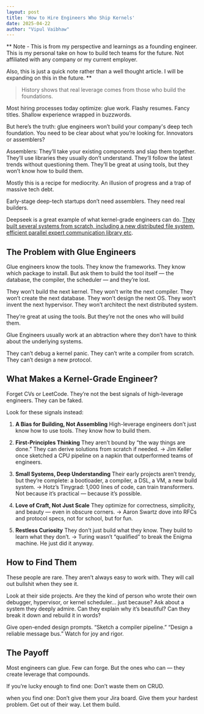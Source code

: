 ```yaml
---
layout: post
title: 'How to Hire Engineers Who Ship Kernels'
date: 2025-04-22
author: "Vipul Vaibhaw"
---
```


**
Note - This is from my perspective and learnings as a founding engineer. This is my personal take on how to build tech teams for the future. Not affiliated with any company or my current employer.

Also, this is just a quick note rather than a well thought article. I will be expanding on this in the future.
**

> History shows that real leverage comes from those who build the foundations.

Most hiring processes today optimize: glue work. Flashy resumes. Fancy titles. Shallow experience wrapped in buzzwords.

But here’s the truth: glue engineers won’t build your company's deep tech foundation. You need to be clear about what you’re looking for. Innovators or assemblers?

Assemblers: They’ll take your existing components and slap them together. They’ll use libraries they usually don’t understand. They’ll follow the latest trends without questioning them. They’ll be great at using tools, but they won’t know how to build them.

Mostly this is a recipe for mediocrity. An illusion of progress and a trap of massive tech debt.

Early-stage deep-tech startups don’t need assemblers. They need real builders.

Deepseek is a great example of what kernel-grade engineers can do. [They built several systems from scratch, including a new distributed file system, efficient parallel expert communication library etc](https://github.com/deepseek-ai).

## The Problem with Glue Engineers

Glue engineers know the tools. They know the frameworks. They know which package to install. But ask them to build the tool itself — the database, the compiler, the scheduler — and they’re lost.

They won’t build the next kernel.
They won’t write the next compiler.
They won’t create the next database.
They won’t design the next OS.
They won’t invent the next hypervisor.
They won’t architect the next distributed system.

They’re great at using the tools.
But they’re not the ones who will build them.

Glue Engineers usually work at an abtraction where they don’t have to think about the underlying systems.

They can’t debug a kernel panic. They can’t write a compiler from scratch. They can’t design a new protocol.

## What Makes a Kernel-Grade Engineer?

Forget CVs or LeetCode. They’re not the best signals of high-leverage engineers. They can be faked.

Look for these signals instead:

1. **A Bias for Building, Not Assembling**
High-leverage engineers don’t just know how to use tools. They know how to build them.

2. **First-Principles Thinking**
They aren’t bound by “the way things are done.” They can derive solutions from scratch if needed.
-> Jim Keller once sketched a CPU pipeline on a napkin that outperformed teams of engineers.

3. **Small Systems, Deep Understanding**
Their early projects aren’t trendy, but they’re complete: a bootloader, a compiler, a DSL, a VM, a new build system.
-> Hotz’s Tinygrad: 1,000 lines of code, can train transformers. Not because it’s practical — because it’s possible.

4. **Love of Craft, Not Just Scale**
They optimize for correctness, simplicity, and beauty — even in obscure corners.
-> Aaron Swartz dove into RFCs and protocol specs, not for school, but for fun.

5. **Restless Curiosity**
They don’t just build what they know. They build to learn what they don’t.
-> Turing wasn’t “qualified” to break the Enigma machine. He just did it anyway.

## How to Find Them

These people are rare. They aren’t always easy to work with. They will call out bullshit when they see it.

Look at their side projects. Are they the kind of person who wrote their own debugger, hypervisor, or kernel scheduler… just because?
Ask about a system they deeply admire. Can they explain why it’s beautiful? Can they break it down and rebuild it in words?

Give open-ended design prompts. “Sketch a compiler pipeline.” “Design a reliable message bus.” Watch for joy and rigor.

## The Payoff

Most engineers can glue. Few can forge. But the ones who can — they create leverage that compounds.

If you’re lucky enough to find one: Don’t waste them on CRUD.

when you find one: Don’t give them your Jira board. Give them your hardest problem. Get out of their way. Let them build.
